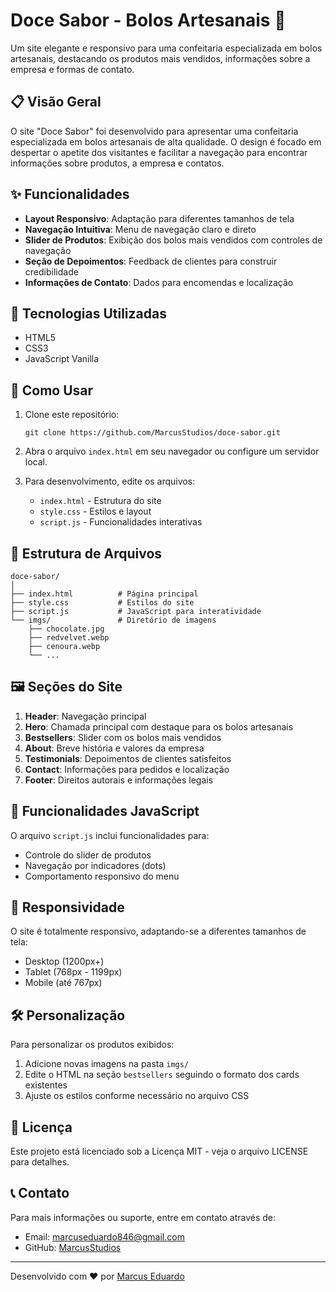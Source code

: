 # Doce Sabor - Bolos Artesanais 🎂

Um site elegante e responsivo para uma confeitaria especializada em bolos artesanais, destacando os produtos mais vendidos, informações sobre a empresa e formas de contato.


## 📋 Visão Geral

O site "Doce Sabor" foi desenvolvido para apresentar uma confeitaria especializada em bolos artesanais de alta qualidade. O design é focado em despertar o apetite dos visitantes e facilitar a navegação para encontrar informações sobre produtos, a empresa e contatos.

## ✨ Funcionalidades


- **Layout Responsivo**: Adaptação para diferentes tamanhos de tela
- **Navegação Intuitiva**: Menu de navegação claro e direto
- **Slider de Produtos**: Exibição dos bolos mais vendidos com controles de navegação
- **Seção de Depoimentos**: Feedback de clientes para construir credibilidade
- **Informações de Contato**: Dados para encomendas e localização

## 🔧 Tecnologias Utilizadas

- HTML5
- CSS3
- JavaScript Vanilla

## 🚀 Como Usar

1. Clone este repositório:
   ```
   git clone https://github.com/MarcusStudios/doce-sabor.git
   ```

2. Abra o arquivo `index.html` em seu navegador ou configure um servidor local.

3. Para desenvolvimento, edite os arquivos:
   - `index.html` - Estrutura do site
   - `style.css` - Estilos e layout
   - `script.js` - Funcionalidades interativas

## 📁 Estrutura de Arquivos

```
doce-sabor/
│
├── index.html          # Página principal
├── style.css           # Estilos do site
├── script.js           # JavaScript para interatividade
└── imgs/               # Diretório de imagens
    ├── chocolate.jpg
    ├── redvelvet.webp
    ├── cenoura.webp
    └── ...
```

## 🖼️ Seções do Site

1. **Header**: Navegação principal
2. **Hero**: Chamada principal com destaque para os bolos artesanais
3. **Bestsellers**: Slider com os bolos mais vendidos
4. **About**: Breve história e valores da empresa
5. **Testimonials**: Depoimentos de clientes satisfeitos
6. **Contact**: Informações para pedidos e localização
7. **Footer**: Direitos autorais e informações legais

## 🔄 Funcionalidades JavaScript

O arquivo `script.js` inclui funcionalidades para:
- Controle do slider de produtos
- Navegação por indicadores (dots)
- Comportamento responsivo do menu

## 📱 Responsividade

O site é totalmente responsivo, adaptando-se a diferentes tamanhos de tela:
- Desktop (1200px+)
- Tablet (768px - 1199px)
- Mobile (até 767px)

## 🛠️ Personalização

Para personalizar os produtos exibidos:
1. Adicione novas imagens na pasta `imgs/`
2. Edite o HTML na seção `bestsellers` seguindo o formato dos cards existentes
3. Ajuste os estilos conforme necessário no arquivo CSS

## 📝 Licença

Este projeto está licenciado sob a Licença MIT - veja o arquivo LICENSE para detalhes.

## 📞 Contato

Para mais informações ou suporte, entre em contato através de:
- Email: marcuseduardo846@gmail.com
- GitHub: [MarcusStudios](https://github.com/MarcusStudios)

---

Desenvolvido com ❤️ por [Marcus Eduardo](https://github.com/MarcusStudios)
